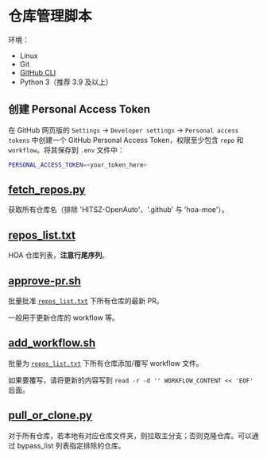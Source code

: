 # 仓库管理脚本

环境：

- Linux
- Git
- [GitHub CLI](https://cli.github.com/)
- Python 3（推荐 3.9 及以上）

## 创建 Personal Access Token

在 GitHub 网页版的 `Settings` -> `Developer settings` -> `Personal access tokens` 中创建一个 GitHub Personal Access Token，权限至少包含 `repo` 和 `workflow`。将其保存到 `.env` 文件中：

```bash
PERSONAL_ACCESS_TOKEN=<your_token_here>
```

## [fetch_repos.py](./fetch_repos.py)

获取所有仓库名（排除 'HITSZ-OpenAuto'、'.github' 与 'hoa-moe'）。

## [repos_list.txt](./repos_list.txt)

HOA 仓库列表，**注意行尾序列**。

## [approve-pr.sh](./approve-pr.sh)

批量批准 [`repos_list.txt`](./repos_list.txt) 下所有仓库的最新 PR。

一般用于更新仓库的 workflow 等。

## [add_workflow.sh](./add_workflow.sh)

批量为 [`repos_list.txt`](./repos_list.txt) 下所有仓库添加/覆写 workflow 文件。

如果要覆写，请将更新的内容写到 `read -r -d '' WORKFLOW_CONTENT << 'EOF'` 后面。

## [pull_or_clone.py](./pull_or_clone.py)

对于所有仓库，若本地有对应仓库文件夹，则拉取主分支；否则克隆仓库。可以通过 bypass_list 列表指定排除的仓库。
